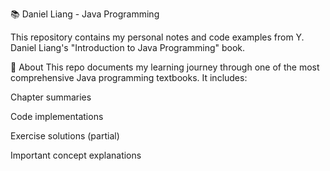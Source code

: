 📚 Daniel Liang - Java Programming 


This repository contains my personal notes and code examples from Y. Daniel Liang's "Introduction to Java Programming" book.



📖 About
This repo documents my learning journey through one of the most comprehensive Java programming textbooks. It includes:

Chapter summaries

Code implementations

Exercise solutions (partial)

Important concept explanations
